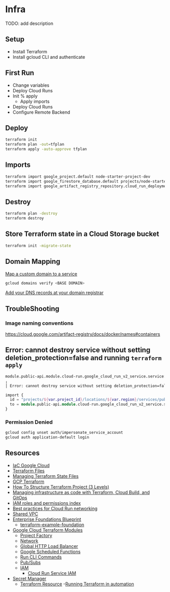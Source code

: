 # Infra

TODO: add description

## Setup

- Install Terraform
- Install gcloud CLI and authenticate

## First Run

- Change variables
- Deploy Cloud Runs
- Init % apply
  - Apply imports
- Deploy Cloud Runs
- Configure Remote Backend

## Deploy

```bash
terraform init
terraform plan -out=tfplan
terraform apply -auto-approve tfplan
```

## Imports

```bash
terraform import google_project.default node-starter-project-dev
terraform import google_firestore_database.default projects/node-starter-project-dev/locations/nam5/databases/(default)
terraform import google_artifact_registry_repository.cloud_run_deployment_sources_repository projects/node-starter-project-dev/locations/us-central1/repositories/cloud-run-source-deploy
```

## Destroy

```bash
terraform plan -destroy
terraform destroy
```

## Store Terraform state in a Cloud Storage bucket

```bash
terraform init -migrate-state
```

## Domain Mapping

[Map a custom domain to a service](https://cloud.google.com/run/docs/mapping-custom-domains#map)

```bash
gcloud domains verify <BASE DOMAIN>
```

[Add your DNS records at your domain registrar](https://cloud.google.com/run/docs/mapping-custom-domains#dns_update)

## TroubleShooting

### Image naming conventions

https://cloud.google.com/artifact-registry/docs/docker/names#containers

## Error: cannot destroy service without setting deletion_protection=false and running `terraform apply`

```bash
module.public-api.module.cloud-run.google_cloud_run_v2_service.service: Destroying... [id=projects/node-starter-project-dev/locations/us-central1/services/public-api]
╷
│ Error: cannot destroy service without setting deletion_protection=false and running `terraform apply`
```

```terraform
import {
  id = "projects/${var.project_id}/locations/${var.region}/services/public-api"
  to = module.public-api.module.cloud-run.google_cloud_run_v2_service.service
}
```

### Permission Denied

```bash
gcloud config unset auth/impersonate_service_account
gcloud auth application-default login
```

## Resources

- [IaC Google Cloud](https://www.youtube.com/watch?v=84Ql00Bjh1Y)
- [Terraform Files](https://spacelift.io/blog/terraform-files)
- [Managing Terraform State Files](https://www.youtube.com/watch?v=UDBVCzg2IRo)
- [GCP Terraform](https://www.youtube.com/watch?v=t6TxyALn05Y)
- [How To Structure Terraform Project (3 Levels)](https://www.youtube.com/watch?v=nMVXs8VnrF4)
- [Managing infrastructure as code with Terraform, Cloud Build, and GitOps](https://cloud.google.com/docs/terraform/resource-management/managing-infrastructure-as-code)
- [IAM roles and permissions index](https://cloud.google.com/iam/docs/roles-permissions)
- [Best practices for Cloud Run networking](https://cloud.google.com/run/docs/configuring/networking-best-practices)
- [Shared VPC](https://cloud.google.com/vpc/docs/shared-vpc)
- [Enterprise Foundations Blueprint](https://cloud.google.com/architecture/blueprints/security-foundations)
  - [terraform-example-foundation](https://github.com/terraform-google-modules/terraform-example-foundation)
- [Google Cloud Terraform Modules](https://github.com/terraform-google-modules)
  - [Project Factory](https://github.com/terraform-google-modules/terraform-google-project-factory)
  - [Network](https://github.com/terraform-google-modules/terraform-example-foundation)
  - [Global HTTP Load Balancer](https://github.com/terraform-google-modules/terraform-google-lb-http)
  - [Google Scheduled Functions](https://github.com/terraform-google-modules/terraform-google-scheduled-function)
  - [Run CLI Commands](https://github.com/terraform-google-modules/terraform-google-gcloud)
  - [Pub/Subs](https://github.com/terraform-google-modules/terraform-google-pubsub)
  - [IAM](https://github.com/terraform-google-modules/terraform-google-iam)
    - [Cloud Run Service IAM](https://github.com/terraform-google-modules/terraform-google-iam/tree/main/modules/cloud_run_services_iam)
- [Secret Manager](https://cloud.google.com/security/products/secret-manager)
  - [Terraform Resource](https://registry.terraform.io/providers/hashicorp/google/latest/docs/resources/secret_manager_secret)
-[Running Terraform in automation](https://developer.hashicorp.com/terraform/tutorials/automation/automate-terraform)
